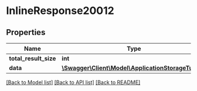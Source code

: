 # InlineResponse20012

## Properties
Name | Type | Description | Notes
------------ | ------------- | ------------- | -------------
**total_result_size** | **int** |  | 
**data** | [**\Swagger\Client\Model\ApplicationStorageTuple[]**](ApplicationStorageTuple.md) |  | 

[[Back to Model list]](../README.md#documentation-for-models) [[Back to API list]](../README.md#documentation-for-api-endpoints) [[Back to README]](../README.md)


